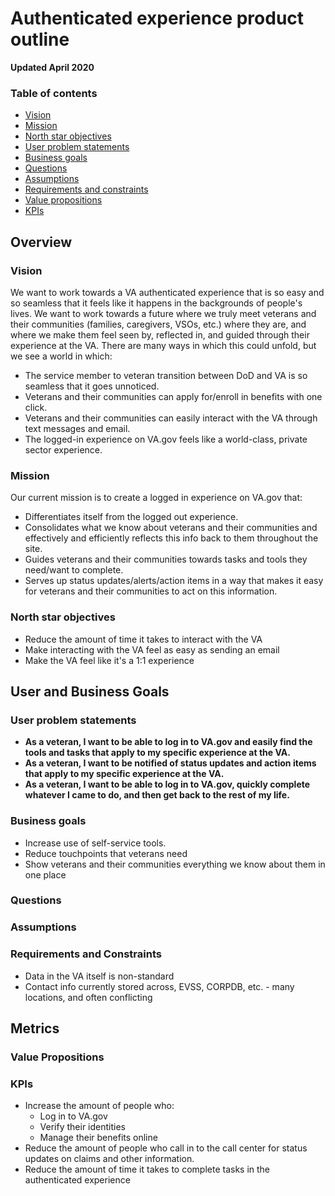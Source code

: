 # Authenticated experience product outline 

**Updated April 2020**

### Table of contents
- [Vision](#vision)
- [Mission](#mission)
- [North star objectives](#north-star-objectives)
- [User problem statements](#user-problem-statements) 
- [Business goals](#business-goals) 
- [Questions](#questions) 
- [Assumptions](#assumptions) 
- [Requirements and constraints](#requirements-and-constraints)  
- [Value propositions](#value-propositions) 
- [KPIs](#kpis) 

## Overview

### Vision

We want to work towards a VA authenticated experience that is so easy and so seamless that it feels like it happens in the backgrounds of people's lives. We want to work towards a future where we truly meet veterans and their communities (families, caregivers, VSOs, etc.) where they are, and where we make them feel seen by, reflected in, and guided through their experience at the VA. There are many ways in which this could unfold, but we see a world in which:

- The service member to veteran transition between DoD and VA is so seamless that it goes unnoticed.
- Veterans and their communities can apply for/enroll in benefits with one click.
- Veterans and their communities can easily interact with the VA through text messages and email.
- The logged-in experience on VA.gov feels like a world-class, private sector experience.

### Mission 

Our current mission is to create a logged in experience on VA.gov that:

- Differentiates itself from the logged out experience.
- Consolidates what we know about veterans and their communities and effectively and efficiently reflects this info back to them throughout the site.
- Guides veterans and their communities towards tasks and tools they need/want to complete.
- Serves up status updates/alerts/action items in a way that makes it easy for veterans and their communities to act on this information.

### North star objectives

- Reduce the amount of time it takes to interact with the VA
- Make interacting with the VA feel as easy as sending an email
- Make the VA feel like it's a 1:1 experience

## User and Business Goals

### User problem statements 

- **As a veteran, I want to be able to log in to VA.gov and easily find the tools and tasks that apply to my specific experience at the VA.**
- **As a veteran, I want to be notified of status updates and action items that apply to my specific experience at the VA.**
- **As a veteran, I want to be able to log in to VA.gov, quickly complete whatever I came to do, and then get back to the rest of my life.**

### Business goals 

- Increase use of self-service tools.
- Reduce touchpoints that veterans need 
- Show veterans and their communities everything we know about them in one place

### Questions 

### Assumptions 

### Requirements and Constraints 

- Data in the VA itself is non-standard 
- Contact info currently stored across, EVSS, CORPDB, etc. - many locations, and often conflicting 

## Metrics

### Value Propositions  

### KPIs 

- Increase the amount of people who:
  - Log in to VA.gov
  - Verify their identities
  - Manage their benefits online
- Reduce the amount of people who call in to the call center for status updates on claims and other information.
- Reduce the amount of time it takes to complete tasks in the authenticated experience
